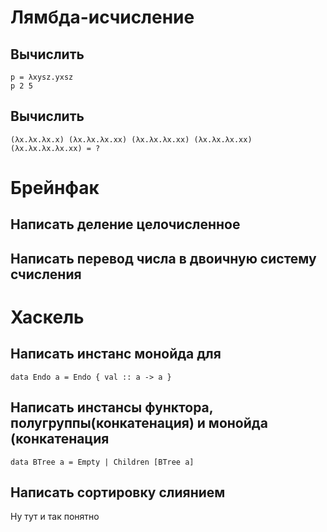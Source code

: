 # Лямбда-исчисление

## Вычислить
```
p = λxysz.yxsz
p 2 5
```
## Вычислить 
```
(λx.λx.λx.x) (λx.λx.λx.xx) (λx.λx.λx.xx) (λx.λx.λx.xx) (λx.λx.λx.λx.xx) = ?
```
# Брейнфак
## Написать деление целочисленное
## Написать перевод числа в двоичную систему счисления
# Хаскель
## Написать инстанс монойда для 
```
data Endo a = Endo { val :: a -> a } 
```

## Написать инстансы функтора, полугруппы(конкатенация) и монойда (конкатенация
```
data BTree a = Empty | Children [BTree a]
```
## Написать сортировку слиянием
Ну тут и так понятно
